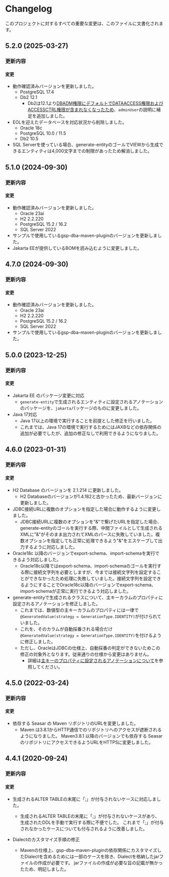 # Changelog

このプロジェクトに対するすべての重要な変更は、このファイルに文書化されます。

## 5.2.0 (2025-03-27)
### 更新内容
#### 変更
- 動作確認済みバージョンを更新しました。
  - PostgreSQL 17.4
  - Db2 12.1
    - Db2は12.1より[DBADM権限にデフォルトでDATAACCESS権限およびACCESSCTRL権限が含まれなくなったため](https://www.ibm.com/docs/en/db2/12.1?topic=121-changed-functionality)、`adminUser`の説明に補足を追加しました。
- EOLを迎えたデータベースを対応状況から削除しました。
  - Oracle 18c
  - PostgreSQL 10.0 / 11.5
  - Db2 10.5
- SQL Serverを使っている場合、generate-entityのゴールでVIEWから生成できるエンティティは4,000文字までの制限があったため解消しました。

## 5.1.0 (2024-09-30)
### 更新内容
#### 変更
- 動作確認済みバージョンを更新しました。
    - Oracle 23ai
    - H2 2.2.220
    - PostgreSQL 15.2 / 16.2
    - SQL Server 2022
- サンプルで使用しているgsp-dba-maven-pluginのバージョンを更新しました。
- Jakarta EEが提供しているBOMを読み込むように変更しました。

## 4.7.0 (2024-09-30)
### 更新内容
#### 変更
- 動作確認済みバージョンを更新しました。
  - Oracle 23ai
  - H2 2.2.220
  - PostgreSQL 15.2 / 16.2
  - SQL Server 2022
- サンプルで使用しているgsp-dba-maven-pluginのバージョンを更新しました。

## 5.0.0 (2023-12-25)
### 更新内容
#### 変更
- Jakarta EE のパッケージ変更に対応
    - `generate-entity`で生成されるエンティティに設定されるアノテーションのパッケージを、`jakarta`パッケージのものに変更しました。
- Java 17対応
    - Java 17以上の環境で実行することを前提とした修正を行いました。
    - これまでは、Java 17の環境で実行するためにはJAXBなどの依存関係の追加が必要でしたが、追加の修正なしで利用できるようになりました。

## 4.6.0 (2023-01-31)
### 更新内容
#### 変更
- H2 Database のバージョンを 2.1.214 に更新しました。
  - H2 Databaseのバージョンが1.4.182と古かったため、最新バージョンに更新しました。
- JDBC接続URLに複数のオプションを指定した場合に動作するように変更しました。
  - JDBC接続URLに複数のオプションを"&"で繋げたURLを指定した場合、generate-entityのゴールを実行する際、中間ファイルとして生成されるXMLに"&"がそのまま出力されてXMLのパースに失敗していました。複数オプションを指定しても正常に処理できるよう"&"をエスケープして出力するように対応しました。
- Oracle18c 以降のバージョンでexport-schema、import-schemaを実行できるよう対応しました。
  - Oracle18c以降ではexport-schema、import-schemaのゴールを実行する際に接続文字列を必要としますが、今までは接続文字列を設定することができなかったため処理に失敗していました。接続文字列を設定できるようにすることでOracle18c以降のバージョンでexport-schema、import-schemaが正常に実行できるよう対応しました。
- generate-entityで生成されるクラスについて、主キーカラムのプロパティに設定されるアノテーションを修正しました。
    - これまでは、数値型の主キーカラムのプロパティには一律で`@GeneratedValue(strategy = GenerationType.IDENTITY)`が付けられていました。
    - これを、そのカラムが自動採番される場合だけ`@GeneratedValue(strategy = GenerationType.IDENTITY)`を付けるように修正しました。
    - ただし、OracleはJDBCの仕様上、自動採番の判定ができないためこの修正の対象外となります。従来通りの仕様から変更はありません。
        - 詳細は[主キーのプロパティに設定されるアノテーションについて](recipe/spec-generatedEntity.md#主キーのプロパティに設定されるアノテーションについて)を参照してください。

## 4.5.0 (2022-03-24)
### 更新内容
#### 変更
- 依存する Seasar の Maven リポジトリのURLを変更しました。
  - Maven は3.8.1からHTTP通信でのリポジトリへのアクセスが遮断されるようになりました。
    Maven3.8.1 以降のバージョンでも依存する Seasar のリポジトリにアクセスできるようURLをHTTPSに変更しました。

## 4.4.1 (2020-09-24)
### 更新内容
#### 変更
- 生成されるALTER TABLEの末尾に「;」が付与されないケースに対応しました。
  - 生成されるALTER TABLEの末尾に「;」が付与されないケースがあり、生成されたDDLを手動で実行する際に不便でした。
    これまで「;」が付与されなかったケースについても付与されるように改善しました。

- Dialectのカスタマイズ手順の修正
  - Mavenの仕様上、gsp-dba-maven-pluginの依存関係にカスタマイズしたDialectを含めるためには一部のケースを除き、Dialectを格納したjarファイルの作成が必要です。
   jarファイルの作成が必要な旨の記載が無かったため、明記しました。
